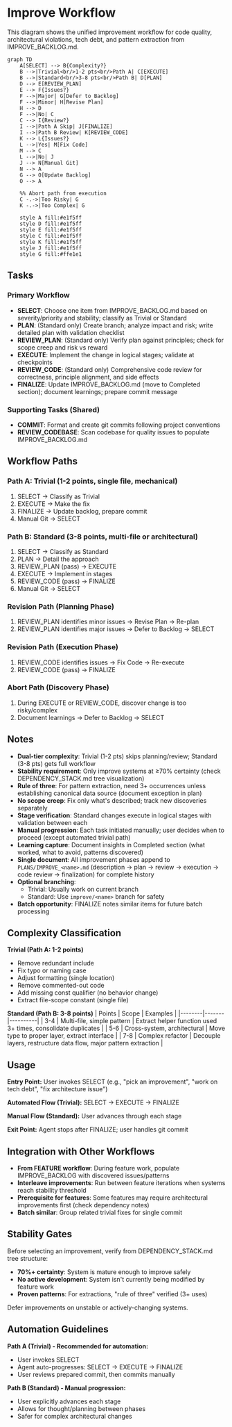 # Improve Workflow

This diagram shows the unified improvement workflow for code quality, architectural violations, tech debt, and pattern extraction from IMPROVE_BACKLOG.md.

```mermaid
graph TD
    A[SELECT] --> B{Complexity?}
    B -->|Trivial<br/>1-2 pts<br/>Path A| C[EXECUTE]
    B -->|Standard<br/>3-8 pts<br/>Path B| D[PLAN]
    D --> E[REVIEW_PLAN]
    E --> F{Issues?}
    F -->|Major| G[Defer to Backlog]
    F -->|Minor| H[Revise Plan]
    H --> D
    F -->|No| C
    C --> I{Review?}
    I -->|Path A Skip| J[FINALIZE]
    I -->|Path B Review| K[REVIEW_CODE]
    K --> L{Issues?}
    L -->|Yes| M[Fix Code]
    M --> C
    L -->|No| J
    J --> N[Manual Git]
    N --> A
    G --> O[Update Backlog]
    O --> A

    %% Abort path from execution
    C -.->|Too Risky| G
    K -.->|Too Complex| G

    style A fill:#e1f5ff
    style D fill:#e1f5ff
    style E fill:#e1f5ff
    style C fill:#e1f5ff
    style K fill:#e1f5ff
    style J fill:#e1f5ff
    style G fill:#ffe1e1
```

## Tasks

### Primary Workflow
- **SELECT**: Choose one item from IMPROVE_BACKLOG.md based on severity/priority and stability; classify as Trivial or Standard
- **PLAN**: (Standard only) Create branch; analyze impact and risk; write detailed plan with validation checklist
- **REVIEW_PLAN**: (Standard only) Verify plan against principles; check for scope creep and risk vs reward
- **EXECUTE**: Implement the change in logical stages; validate at checkpoints
- **REVIEW_CODE**: (Standard only) Comprehensive code review for correctness, principle alignment, and side effects
- **FINALIZE**: Update IMPROVE_BACKLOG.md (move to Completed section); document learnings; prepare commit message

### Supporting Tasks (Shared)
- **COMMIT**: Format and create git commits following project conventions
- **REVIEW_CODEBASE**: Scan codebase for quality issues to populate IMPROVE_BACKLOG.md

## Workflow Paths

### Path A: Trivial (1-2 points, single file, mechanical)
1. SELECT → Classify as Trivial
2. EXECUTE → Make the fix
3. FINALIZE → Update backlog, prepare commit
4. Manual Git → SELECT

### Path B: Standard (3-8 points, multi-file or architectural)
1. SELECT → Classify as Standard
2. PLAN → Detail the approach
3. REVIEW_PLAN (pass) → EXECUTE
4. EXECUTE → Implement in stages
5. REVIEW_CODE (pass) → FINALIZE
6. Manual Git → SELECT

### Revision Path (Planning Phase)
1. REVIEW_PLAN identifies minor issues → Revise Plan → Re-plan
2. REVIEW_PLAN identifies major issues → Defer to Backlog → SELECT

### Revision Path (Execution Phase)
1. REVIEW_CODE identifies issues → Fix Code → Re-execute
2. REVIEW_CODE (pass) → FINALIZE

### Abort Path (Discovery Phase)
1. During EXECUTE or REVIEW_CODE, discover change is too risky/complex
2. Document learnings → Defer to Backlog → SELECT

## Notes

- **Dual-tier complexity**: Trivial (1-2 pts) skips planning/review; Standard (3-8 pts) gets full workflow
- **Stability requirement**: Only improve systems at ≥70% certainty (check DEPENDENCY_STACK.md tree visualization)
- **Rule of three**: For pattern extraction, need 3+ occurrences unless establishing canonical data source (document exception in plan)
- **No scope creep**: Fix only what's described; track new discoveries separately
- **Stage verification**: Standard changes execute in logical stages with validation between each
- **Manual progression**: Each task initiated manually; user decides when to proceed (except automated trivial path)
- **Learning capture**: Document insights in Completed section (what worked, what to avoid, patterns discovered)
- **Single document**: All improvement phases append to `PLANS/IMPROVE_<name>.md` (description → plan → review → execution → code review → finalization) for complete history
- **Optional branching**:
  - Trivial: Usually work on current branch
  - Standard: Use `improve/<name>` branch for safety
- **Batch opportunity**: FINALIZE notes similar items for future batch processing

## Complexity Classification

**Trivial (Path A: 1-2 points)**
- Remove redundant include
- Fix typo or naming case
- Adjust formatting (single location)
- Remove commented-out code
- Add missing const qualifier (no behavior change)
- Extract file-scope constant (single file)

**Standard (Path B: 3-8 points)**
| Points | Scope | Examples |
|--------|-------|----------|
| 3-4 | Multi-file, simple pattern | Extract helper function used 3+ times, consolidate duplicates |
| 5-6 | Cross-system, architectural | Move type to proper layer, extract interface |
| 7-8 | Complex refactor | Decouple layers, restructure data flow, major pattern extraction |

## Usage

**Entry Point:** User invokes SELECT (e.g., "pick an improvement", "work on tech debt", "fix architecture issue")

**Automated Flow (Trivial):** SELECT → EXECUTE → FINALIZE

**Manual Flow (Standard):** User advances through each stage

**Exit Point:** Agent stops after FINALIZE; user handles git commit

## Integration with Other Workflows

- **From FEATURE workflow**: During feature work, populate IMPROVE_BACKLOG with discovered issues/patterns
- **Interleave improvements**: Run between feature iterations when systems reach stability threshold
- **Prerequisite for features**: Some features may require architectural improvements first (check dependency notes)
- **Batch similar**: Group related trivial fixes for single commit

## Stability Gates

Before selecting an improvement, verify from DEPENDENCY_STACK.md tree structure:
- **70%+ certainty**: System is mature enough to improve safely
- **No active development**: System isn't currently being modified by feature work
- **Proven patterns**: For extractions, "rule of three" verified (3+ uses)

Defer improvements on unstable or actively-changing systems.

## Automation Guidelines

**Path A (Trivial) - Recommended for automation:**
- User invokes SELECT
- Agent auto-progresses: SELECT → EXECUTE → FINALIZE
- User reviews prepared commit, then commits manually

**Path B (Standard) - Manual progression:**
- User explicitly advances each stage
- Allows for thought/planning between phases
- Safer for complex architectural changes

